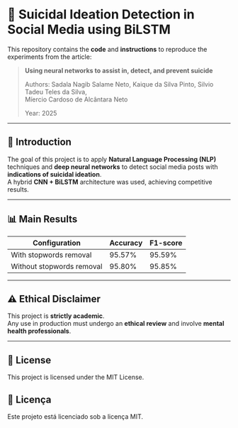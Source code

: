 # 🧠 Suicidal Ideation Detection in Social Media using BiLSTM

This repository contains the **code** and **instructions** to reproduce the experiments from the article:

> **Using neural networks to assist in, detect, and prevent suicide**
>
> Authors: Sadala Nagib Salame Neto, Kaique da Silva Pinto, Silvio Tadeu Teles da Silva,  
> Míercio Cardoso de Alcântara Neto
>
> Year: 2025

---

## 🚀 Introduction

The goal of this project is to apply **Natural Language Processing (NLP)** techniques and **deep neural networks** to detect social media posts with **indications of suicidal ideation**.  
A hybrid **CNN + BiLSTM** architecture was used, achieving competitive results.

---

## 📊 Main Results

| Configuration             | Accuracy | F1-score |
|---------------------------|----------|----------|
| With stopwords removal    | 95.57%   | 95.59%   |
| Without stopwords removal | 95.80%   | 95.85%   |

---

## ⚠️ Ethical Disclaimer

This project is **strictly academic**.  
Any use in production must undergo an **ethical review** and involve **mental health professionals**.

---

## 📄 License

This project is licensed under the MIT License.  

## 📄 Licença

Este projeto está licenciado sob a licença MIT.  



